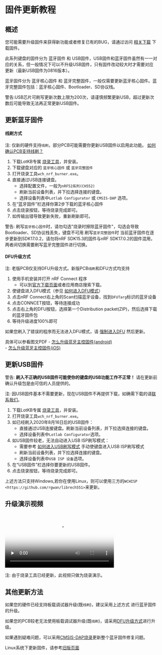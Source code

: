 
固件更新教程
=====================

概述
---------------

您可能需要升级固件来获得新功能或者修复已有的BUG，请通过访问 [相关下载](down/download.md) 下载固件。

此系列键盘的固件分为 蓝牙固件 和 USB固件，USB固件和蓝牙固件虽然有一一对应的关系，但一般情况下可以不升级USB固件，只有固件改动较大时才需要对应更新（最新USB固件为0816版本）。

蓝牙固件分为 蓝牙核心固件 和 蓝牙完整固件，一般仅需要更新蓝牙核心固件。蓝牙完整固件包括：蓝牙核心固件、Bootloader、SD协议栈。

警告:USB芯片可刷写更新次数上限为200次，请谨慎频繁更新USB，超过更新次数后可能导致无法再正常更新USB固件。

更新蓝牙固件
---------------

#### 线刷方式

注: 仅新的硬件支持`线刷`，部分PCB可能需要你更新USB固件以启用此功能。 [如何确认PCB支持线刷？](faq.md#如何确认PCB支持线刷)

1. 下载LotKB专属 [烧录工具](http://glab.online/down/wch_nrf_burner_setup_1.2.1.1.exe)，并安装。
2. 下载键盘对应的 `蓝牙核心固件` 或 `蓝牙完整固件` 
3. 打开烧录工具`wch_nrf_burner.exe`。
4. 直接通过USB连接键盘。
   - 选择配置文件，一般为`nRF52系列(CH552)`
   - 刷新当前设备列表，并下拉选择连接的键盘。
   - 选择设备列表中`Lotlab Configurator` 或 `CMSIS-DAP` 选项。
5. 在“蓝牙固件”栏选择你第2步下载的蓝牙核心固件
6. 点击烧录按钮，等待烧录完成即可。
7. 如传输出错导致更新失败，重新刷新即可。

警告: 刷写`蓝牙核心固件`时，请勿勾选"烧录时擦除蓝牙固件"，勾选会导致Bootloader、SD协议栈丢失，键盘不可用
      刷写`蓝牙完整固件`时
      当前蓝牙固件在逐步更新到SDK17.0.2，请勿将nRF SDK15.3的固件与nRF SDK17.0.2的固件混用，两者间切换需要刷写蓝牙完整固件进行切换。

#### DFU升级方式

注: 老版PCB仅支持DFU升级方式。新版PCB`线刷`和DFU方式均支持

1. 使用手机安装并打开 nRF Connect 程序
   - 可以到[官方下载页面](https://www.nordicsemi.com/Software-and-tools/Development-Tools/nRF-Connect-for-mobile)或者应用商店搜索下载。
2. 使键盘进入DFU模式（参见 [如何进入DFU模式](faq.md#如何进入DFU模式)）
3. 点击nRF Connect右上角的Scan扫描蓝牙设备，找到`DFUTarg`标识的蓝牙设备
4. 点击CONNCET按钮，等待连接成功
4. 点击右上角的DFU按钮，选择第一个Distribution packet(ZIP)，然后选择下载的蓝牙固件包
5. 等待升级进度100%即可

如果您刷入了错误的程序而无法进入DFU模式，请 [强制进入DFU](faq.md#如何进入DFU模式) 然后更新。

具体可以参看图文PDF
    - [怎么升级蓝牙主控固件(android)](pdf/怎么升级蓝牙主控固件-android–GT系列蓝牙双模键盘官网.pdf)  
    - [怎么升级蓝牙主控固件(iOS)](pdf/怎么升级蓝牙主控固件-iOS–GT系列蓝牙双模键盘官网.pdf)


更新USB固件
-----------

警告: **刷入不正确的USB固件可能使你的键盘的USB功能工作不正常！** 请在更新前确认升级包是由可信的人员提供的。

注: 因USB固件基本不需要更新，现在USB固件不再提供下载，如确需下载的请[联系我们](introduce.md#联系我们)。
   
1. 下载LotKB专属 [烧录工具](http://glab.online/down/wch_nrf_burner_setup.exe)，并安装。
2. 打开烧录工具`wch_nrf_burner.exe`。
3. 如已经刷入2020年8月16日后的USB固件：
   - 直接通过USB连接键盘。刷新当前设备列表，并下拉选择连接的键盘。
   - 选择设备列表中`Lotlab Configurator`选项。
4. 如USB固件较老，无法自动进入USB ISP刷写模式：
   - 需要参考 [如何进入USB刷写模式](faq.md#如何进入USB刷写模式) 手动使键盘进入USB ISP刷写模式
   - 刷新当前设备列表，并下拉选择连接的键盘。
   - 选择设备列表中`USB ISP 设备`选项。
4. 在“USB固件”栏选择你要更新的USB固件。
5. 点击烧录按钮，等待烧录完成即可。

上述方法只支持Windows,若你在使用Linux，则可以使用三方的`WCHISP <https://github.com/rgwan/librech551>`来更新。

升级演示视频
----------

<video id="video" width="360px" height="auto" controls="controls" preload="none" poster="http://glab.online/wp-content/uploads/2019/10/favicon.png">
  <source id="1" src="http://glab.online/down/wch_nrf_burner.mp4" type="video/mp4">
  <source id="2" src="https://glab.online/wp-content/uploads/2020/01/DFU升级演示.mp4" type="video/mp4">
  您的浏览器不支持播放此视频
</video>

注: 由于烧录工具已经更新，此视频只做为烧录演示。

其他更新方法
-------------

如果您的硬件已经支持板载调试器升级(既`线刷`)，建议采用上述方式 进行蓝牙固件的升级。

如果您的PCB较老无法使用板载调试器升级(既`线刷`)，请采用[DFU升级方式](upgrade2.md#使用_DFU_模式更新蓝牙固件)进行升级。

如果遇到疑难问题，可以采用[CMSIS-DAP烧录](upgrade2.md#使用板载调试器强制更新蓝牙完整固件)更新整个蓝牙固件修复问题。

Linux系统下更新固件，请参考[旧版页面](upgrade2.md)